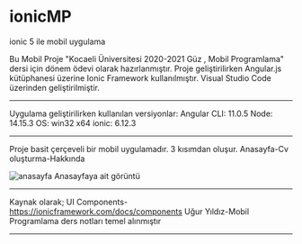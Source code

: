 # ionicMP
ionic 5 ile mobil uygulama

Bu Mobil Proje "Kocaeli Üniversitesi 2020-2021 Güz , Mobil Programlama" dersi için dönem ödevi olarak hazırlanmıştır.
Proje geliştirilirken Angular.js kütüphanesi üzerine Ionic Framework kullanılmıştır.
Visual Studio Code üzerinden geliştirilmiştir.
________________________________________________

Uygulama geliştirilirken kullanılan versiyonlar:
Angular CLI: 11.0.5
Node: 14.15.3
OS: win32 x64
ionic: 6.12.3
_________________________________________________

Proje basit çerçeveli bir mobil uygulamadır.
3 kısımdan oluşur.
Anasayfa-Cv oluşturma-Hakkında

![anasayfa](https://user-images.githubusercontent.com/60489554/105170228-af70e700-5b2d-11eb-83dc-6815ae84490e.PNG)
Anasayfaya ait görüntü

__________________________________________________
 Kaynak olarak;
UI Components-https://ionicframework.com/docs/components 
Uğur Yıldız-Mobil Programlama ders notları
temel alınmıştır
__________________________________________________
